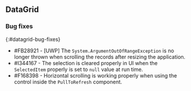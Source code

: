 ## DataGrid

### Bug fixes
{:#datagrid-bug-fixes}

* \#FB28921 - [UWP] The `System.ArgumentOutOfRangeException` is no longer thrown when scrolling the records after resizing the application.
* \#I344167 - The selection is cleared properly in UI when the `SelectedItem` properly is set to `null` value at run time.
* \#F168398 - Horizontal scrolling is working properly when using the control inside the `PullToRefresh` component.